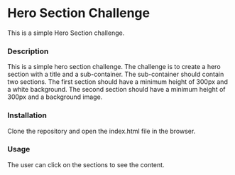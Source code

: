 # Hero Section Challenge

This is a simple Hero Section challenge.

### Description
This is a simple hero section challenge. The challenge is to create a hero section with a title and a sub-container. The sub-container should contain two sections. The first section should have a minimum height of 300px and a white background. The second section should have a minimum height of 300px and a background image.

### Installation
Clone the repository and open the index.html file in the browser.

### Usage
The user can click on the sections to see the content.
